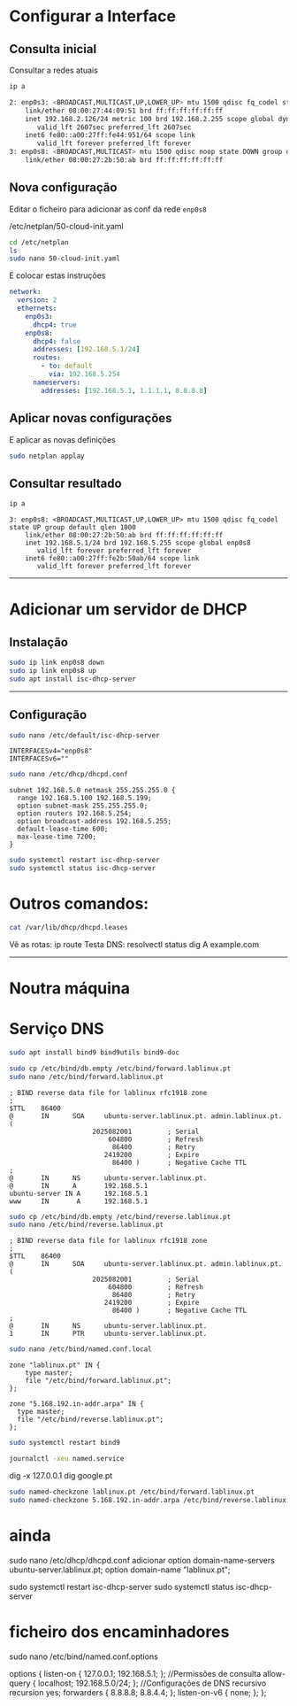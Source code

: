 # Configurar a Interface


## Consulta inicial
Consultar a redes atuais
```bash
ip a
```

```bash
2: enp0s3: <BROADCAST,MULTICAST,UP,LOWER_UP> mtu 1500 qdisc fq_codel state UP group default qlen 1000
    link/ether 08:00:27:44:09:51 brd ff:ff:ff:ff:ff:ff
    inet 192.168.2.126/24 metric 100 brd 192.168.2.255 scope global dynamic enp0s3
       valid_lft 2607sec preferred_lft 2607sec
    inet6 fe80::a00:27ff:fe44:951/64 scope link 
       valid_lft forever preferred_lft forever
3: enp0s8: <BROADCAST,MULTICAST> mtu 1500 qdisc noop state DOWN group default qlen 1000
    link/ether 08:00:27:2b:50:ab brd ff:ff:ff:ff:ff:ff
```

## Nova configuração
Editar o ficheiro para adicionar as conf da rede `enp0s8`

/etc/netplan/50-cloud-init.yaml

```bash
cd /etc/netplan
ls
sudo nano 50-cloud-init.yaml
```


E colocar estas instruções
```yml
network:
  version: 2
  ethernets:
    enp0s3:
      dhcp4: true
    enp0s8:
      dhcp4: false
      addresses: [192.168.5.1/24]
      routes:
        - to: default
          via: 192.168.5.254
      nameservers:
        addresses: [192.168.5.1, 1.1.1.1, 8.8.8.8]
```

## Aplicar novas configurações
E aplicar as novas definições
```bash
sudo netplan applay
```

## Consultar resultado
```bash
ip a
```

```text
3: enp0s8: <BROADCAST,MULTICAST,UP,LOWER_UP> mtu 1500 qdisc fq_codel state UP group default qlen 1000
    link/ether 08:00:27:2b:50:ab brd ff:ff:ff:ff:ff:ff
    inet 192.168.5.1/24 brd 192.168.5.255 scope global enp0s8
       valid_lft forever preferred_lft forever
    inet6 fe80::a00:27ff:fe2b:50ab/64 scope link 
       valid_lft forever preferred_lft forever
```

****

# Adicionar um servidor de DHCP

## Instalação
```bash
sudo ip link enp0s8 down
sudo ip link enp0s8 up
sudo apt install isc-dhcp-server
```


***

## Configuração
```bash
sudo nano /etc/default/isc-dhcp-server
```

```text
INTERFACESv4="enp0s8"
INTERFACESv6=""
```

```bash
sudo nano /etc/dhcp/dhcpd.conf
```

```text
subnet 192.168.5.0 netmask 255.255.255.0 {
  range 192.168.5.100 192.168.5.199;
  option subnet-mask 255.255.255.0;
  option routers 192.168.5.254;
  option broadcast-address 192.168.5.255;
  default-lease-time 600;
  max-lease-time 7200;    
}
```

```bash
sudo systemctl restart isc-dhcp-server
sudo systemctl status isc-dhcp-server
```

# Outros comandos:

```bash
cat /var/lib/dhcp/dhcpd.leases
```


Vê as rotas: ip route
Testa DNS: 
resolvectl status
dig A example.com


*** 

# Noutra máquina


# Serviço DNS

```bash
sudo apt install bind9 bind9utils bind9-doc
```

```bash
sudo cp /etc/bind/db.empty /etc/bind/forward.lablinux.pt
sudo nano /etc/bind/forward.lablinux.pt
```

```text
; BIND reverse data file for lablinux rfc1918 zone
;
$TTL    86400
@       IN      SOA     ubuntu-server.lablinux.pt. admin.lablinux.pt. (
                     2025082001         ; Serial
                         604800         ; Refresh
                          86400         ; Retry
                        2419200         ; Expire
                          86400 )       ; Negative Cache TTL
;
@       IN      NS      ubuntu-server.lablinux.pt.
@       IN      A       192.168.5.1
ubuntu-server IN A      192.168.5.1
www     IN       A      192.168.5.1
```




```bash
sudo cp /etc/bind/db.empty /etc/bind/reverse.lablinux.pt
sudo nano /etc/bind/reverse.lablinux.pt
```


```text
; BIND reverse data file for lablinux rfc1918 zone
;
$TTL    86400
@       IN      SOA     ubuntu-server.lablinux.pt. admin.lablinux.pt. (
                     2025082001         ; Serial
                         604800         ; Refresh
                          86400         ; Retry
                        2419200         ; Expire
                          86400 )       ; Negative Cache TTL
;
@       IN      NS      ubuntu-server.lablinux.pt.
1       IN      PTR     ubuntu-server.lablinux.pt.
```


```bash
sudo nano /etc/bind/named.conf.local
```


```text
zone "lablinux.pt" IN { 
    type master;
    file "/etc/bind/forward.lablinux.pt";
};

zone "5.168.192.in-addr.arpa" IN {
  type master;
  file "/etc/bind/reverse.lablinux.pt";
};
```


```bash
sudo systemctl restart bind9

journalctl -xeu named.service
```


dig -x 127.0.0.1
dig google.pt

```bash
sudo named-checkzone lablinux.pt /etc/bind/forward.lablinux.pt
sudo named-checkzone 5.168.192.in-addr.arpa /etc/bind/reverse.lablinux.pt
```



# ainda

sudo nano /etc/dhcp/dhcpd.conf
adicionar 
  option domain-name-servers ubuntu-server.lablinux.pt;
  option domain-name "lablinux.pt";


sudo systemctl restart isc-dhcp-server
sudo systemctl status isc-dhcp-server



# ficheiro dos encaminhadores


sudo nano /etc/bind/named.conf.options 

options {
    listen-on { 127.0.0.1; 192.168.5.1; }; 
    //Permissões de consulta 
    allow-query { localhost; 192.168.5.0/24; }; 
    //Configurações de DNS recursivo 
    recursion yes; 
    forwarders { 
      8.8.8.8; 
      8.8.4.4; 
    }; 
    listen-on-v6 { none; }; 
};